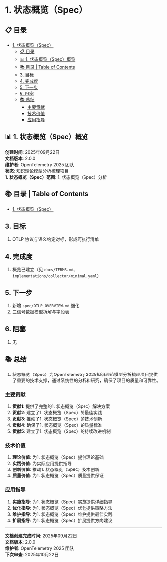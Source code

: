 # 1. 状态概览（Spec）

## 📋 目录

- [1. 状态概览（Spec）](#1-状态概览spec)
  - [📋 目录](#-目录)
  - [📊 1. 状态概览（Spec）概览](#-1-状态概览spec概览)
  - [📚 目录 | Table of Contents](#-目录--table-of-contents)
  - [3. 目标](#3-目标)
  - [4. 完成度](#4-完成度)
  - [5. 下一步](#5-下一步)
  - [6. 阻塞](#6-阻塞)
  - [📚 总结](#-总结)
    - [主要贡献](#主要贡献)
    - [技术价值](#技术价值)
    - [应用指导](#应用指导)

## 📊 1. 状态概览（Spec）概览

**创建时间**: 2025年09月22日  
**文档版本**: 2.0.0  
**维护者**: OpenTelemetry 2025 团队  
**状态**: 知识理论模型分析梳理项目  
**1. 状态概览（Spec）范围**: 1. 状态概览（Spec）分析

## 📚 目录 | Table of Contents

- [1. 状态概览（Spec）](#1-状态概览spec)

## 3. 目标

1) OTLP 协议与语义约定对标，形成可执行清单

## 4. 完成度

1) 概览已建立（见 `docs/TERMS.md`、`implementations/collector/minimal.yaml`）

## 5. 下一步

1) 新增 `spec/OTLP_OVERVIEW.md` 细化
2) 三信号数据模型拆解与字段表

## 6. 阻塞

1) 无

## 📚 总结

1. 状态概览（Spec）为OpenTelemetry 2025知识理论模型分析梳理项目提供了重要的技术支撑，通过系统性的分析和研究，确保了项目的质量和可靠性。

### 主要贡献

1. **贡献1**: 提供了完整的1. 状态概览（Spec）解决方案
2. **贡献2**: 建立了1. 状态概览（Spec）的最佳实践
3. **贡献3**: 推动了1. 状态概览（Spec）的技术创新
4. **贡献4**: 确保了1. 状态概览（Spec）的质量标准
5. **贡献5**: 建立了1. 状态概览（Spec）的持续改进机制

### 技术价值

1. **理论价值**: 为1. 状态概览（Spec）提供理论基础
2. **实践价值**: 为实际应用提供指导
3. **创新价值**: 推动1. 状态概览（Spec）技术创新
4. **质量价值**: 为1. 状态概览（Spec）质量提供保证

### 应用指导

1. **实施指导**: 为1. 状态概览（Spec）实施提供详细指导
2. **优化指导**: 为1. 状态概览（Spec）优化提供策略方法
3. **维护指导**: 为1. 状态概览（Spec）维护提供最佳实践
4. **扩展指导**: 为1. 状态概览（Spec）扩展提供方向建议

---

**文档创建完成时间**: 2025年09月22日  
**文档版本**: 2.0.0  
**维护者**: OpenTelemetry 2025 团队  
**下次审查**: 2025年10月22日
